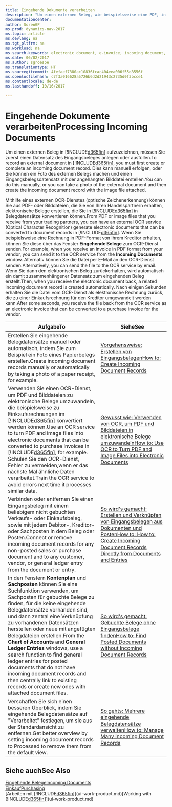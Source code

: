 ```yaml
---
title: Eingehende Dokumente verarbeiten
description: "Um einen externen Beleg, wie beispielsweise eine PDF, in Dynamics NAV aufzuzeichnen, müssen Sie zuerst einen eingehenden Belegdatensatz erstellen oder fertig stellen."
documentationcenter: 
author: SorenGP
ms.prod: dynamics-nav-2017
ms.topic: article
ms.devlang: na
ms.tgt_pltfrm: na
ms.workload: na
ms.search.keywords: electronic document, e-invoice, incoming document, OCR, ecommerce, document exchange, import invoice
ms.date: 06/02/2017
ms.author: sgroespe
ms.translationtype: HT
ms.sourcegitcommit: 4fefaef7380ac10836fcac404eea006f55d8556f
ms.openlocfilehash: c7f3a016628a5726b6d2d21943c2735d0f3bcce1
ms.contentlocale: de-de
ms.lasthandoff: 10/16/2017

---
```

# <a name="processing-incoming-documents"></a><span data-ttu-id="9f119-103">Eingehende Dokumente verarbeiten</span><span class="sxs-lookup"><span data-stu-id="9f119-103">Processing Incoming Documents</span></span>
<span data-ttu-id="9f119-104">Um einen externen Beleg in [!INCLUDE[d365fin](includes/d365fin_md.md)] aufzuzeichnen, müssen Sie zuerst einen Datensatz des Eingangsbeleges anlegen oder ausfüllen.</span><span class="sxs-lookup"><span data-stu-id="9f119-104">To record an external document in [!INCLUDE[d365fin](includes/d365fin_md.md)], you must first create or complete an incoming document record.</span></span> <span data-ttu-id="9f119-105">Dies kann manuell erfolgen, oder Sie können ein Foto des externen Belegs machen und einen Eingangsbelegsdatensatz mit der angehängten Bilddatei erstellen.</span><span class="sxs-lookup"><span data-stu-id="9f119-105">You can do this manually, or you can take a photo of the external document and then create the incoming document record with the image file attached.</span></span>

<span data-ttu-id="9f119-106">Mithilfe eines externen OCR-Dienstes (optische Zeichenerkennung) können Sie aus PDF- oder Bilddateien, die Sie von Ihren Handelspartnern erhalten, elektronische Belege erstellen, die Sie in [!INCLUDE[d365fin](includes/d365fin_md.md)] in Belegdatensätze konvertieren können.</span><span class="sxs-lookup"><span data-stu-id="9f119-106">From PDF or image files that you receive from your trading partners, you can have an external OCR service (Optical Character Recognition) generate electronic documents that can be converted to document records in [!INCLUDE[d365fin](includes/d365fin_md.md)].</span></span> <span data-ttu-id="9f119-107">Wenn Sie beispielsweise eine Rechnung in PDF-Format von Ihrem Kreditor erhalten, können Sie diese über das Fenster **Eingehende Belege** zum OCR-Dienst senden.</span><span class="sxs-lookup"><span data-stu-id="9f119-107">For example, when you receive an invoice in PDF format from your vendor, you can send it to the OCR service from the **Incoming Documents** window.</span></span> <span data-ttu-id="9f119-108">Alternativ können Sie die Datei per E-Mail an den OCR-Dienst senden.</span><span class="sxs-lookup"><span data-stu-id="9f119-108">Alternatively, you can send the file to the OCR service by email.</span></span> <span data-ttu-id="9f119-109">Wenn Sie dann den elektronischen Beleg zurückerhalten, wird automatisch ein damit zusammenhängener Datensatz zum eingehenden Beleg erstellt.</span><span class="sxs-lookup"><span data-stu-id="9f119-109">Then, when you receive the electronic document back, a related incoming document record is created automatically.</span></span> <span data-ttu-id="9f119-110">Nach einigen Sekunden erhalten Sie die Datei vom OCR-Dienst als elektronische Rechnung zurück, die zu einer Einkaufsrechnung für den Kreditor umgewandelt werden kann.</span><span class="sxs-lookup"><span data-stu-id="9f119-110">After some seconds, you receive the file back from the OCR service as an electronic invoice that can be converted to a purchase invoice for the vendor.</span></span>

| <span data-ttu-id="9f119-111">Aufgabe</span><span class="sxs-lookup"><span data-stu-id="9f119-111">To</span></span> | <span data-ttu-id="9f119-112">Siehe</span><span class="sxs-lookup"><span data-stu-id="9f119-112">See</span></span> |
| --- | --- |
| <span data-ttu-id="9f119-113">Erstellen Sie eingehende Belegdatensätze manuell oder automatisch, indem Sie zum Beispiel ein Foto eines Papierbelegs erstellen.</span><span class="sxs-lookup"><span data-stu-id="9f119-113">Create incoming document records manually or automatically by taking a photo of a paper receipt, for example.</span></span> |[<span data-ttu-id="9f119-114">Vorgehensweise: Erstellen von Eingangsbelegen</span><span class="sxs-lookup"><span data-stu-id="9f119-114">How to: Create Incoming Document Records</span></span>](across-how-create-income-document-records.md) |
| <span data-ttu-id="9f119-115">Verwenden Sie einen OCR-Dienst, um PDF und Bilddateien zu elektronische Belege umzuwandeln, die beispielsweise zu Einkaufsrechnungen im [!INCLUDE[d365fin](includes/d365fin_md.md)] konvertiert werden können.</span><span class="sxs-lookup"><span data-stu-id="9f119-115">Use an OCR service to turn PDF and image files into electronic documents that can be converted to purchase invoices in [!INCLUDE[d365fin](includes/d365fin_md.md)], for example.</span></span> <span data-ttu-id="9f119-116">Schulen Sie den OCR-Dienst, Fehler zu vermeiden,wenn er das nächste Mal ähnliche Daten verarbeitet.</span><span class="sxs-lookup"><span data-stu-id="9f119-116">Train the OCR service to avoid errors next time it processes similar data.</span></span> |[<span data-ttu-id="9f119-117">Gewusst wie: Verwenden von OCR, um PDF und Bilddateien in elektronische Belege umzuwandeln</span><span class="sxs-lookup"><span data-stu-id="9f119-117">How to: Use OCR to Turn PDF and Image Files into Electronic Documents</span></span>](across-how-use-ocr-pdf-images-files.md) |
| <span data-ttu-id="9f119-118">Verbinden oder entfernen Sie einen Eingangsbeleg mit einem beliebigem nicht gebuchten Verkaufs- oder Einkaufsbeleg, sowie mit jedem Debitor-, Kreditor- oder Sachposten in dem Beleg oder Posten.</span><span class="sxs-lookup"><span data-stu-id="9f119-118">Connect or remove incoming document records for any non-posted sales or purchase document and to any customer, vendor, or general ledger entry from the document or entry.</span></span> |[<span data-ttu-id="9f119-119">So wird's gemacht: Erstellen und Verknüpfen von Eingangsbelegen aus Dokumenten und Posten</span><span class="sxs-lookup"><span data-stu-id="9f119-119">How to: How to: Create Incoming Document Records Directly from Documents and Entries</span></span>](across-how-connect-disconnect-income-document-records.md) |
| <span data-ttu-id="9f119-120">In den Fenstern **Kontenplan** und **Sachposten** können Sie eine Suchfunktion verwenden, um Sachposten für gebuchte Belege zu finden, für die keine eingehende Belegdatensätze vorhanden sind, und dann zentral eine Verknüpfung zu vorhandenen Datensätzen herstellen oder neue mit angefügten Belegdateien erstellen.</span><span class="sxs-lookup"><span data-stu-id="9f119-120">From the **Chart of Accounts** and **General Ledger Entries** windows, use a search function to find general ledger entries for posted documents that do not have incoming document records and then centrally link to existing records or create new ones with attached document files.</span></span> |[<span data-ttu-id="9f119-121">So wird's gemacht: Gebuchte Belege ohne Eingangsbelege finden</span><span class="sxs-lookup"><span data-stu-id="9f119-121">How to: Find Posted Documents without Incoming Document Records</span></span>](across-how-find-posted-documents-without-income-document-records.md) |
| <span data-ttu-id="9f119-122">Verschaffen Sie sich einen besseren Überblick, indem Sie eingehende Belegdatensätze auf "Verarbeitet" festlegen, um sie aus der Standardansicht zu entfernen.</span><span class="sxs-lookup"><span data-stu-id="9f119-122">Get better overview by setting incoming document records to Processed to remove them from the default view.</span></span> |[<span data-ttu-id="9f119-123">So gehts: Mehrere eingehende Belegdatensätze verwalten</span><span class="sxs-lookup"><span data-stu-id="9f119-123">How to: Manage Many Incoming Document Records</span></span>](across-how-manage-many-income-document-records.md) |

## <a name="see-also"></a><span data-ttu-id="9f119-124">Siehe auch</span><span class="sxs-lookup"><span data-stu-id="9f119-124">See Also</span></span>
[<span data-ttu-id="9f119-125">Eingehende Belege</span><span class="sxs-lookup"><span data-stu-id="9f119-125">Incoming Documents</span></span>](across-income-documents.md)  
[<span data-ttu-id="9f119-126">Einkauf</span><span class="sxs-lookup"><span data-stu-id="9f119-126">Purchasing</span></span>](purchasing-manage-purchasing.md)  
<span data-ttu-id="9f119-127">[Arbeiten mit [!INCLUDE[d365fin](includes/d365fin_md.md)]](ui-work-product.md)</span><span class="sxs-lookup"><span data-stu-id="9f119-127">[Working with [!INCLUDE[d365fin](includes/d365fin_md.md)]](ui-work-product.md)</span></span>

